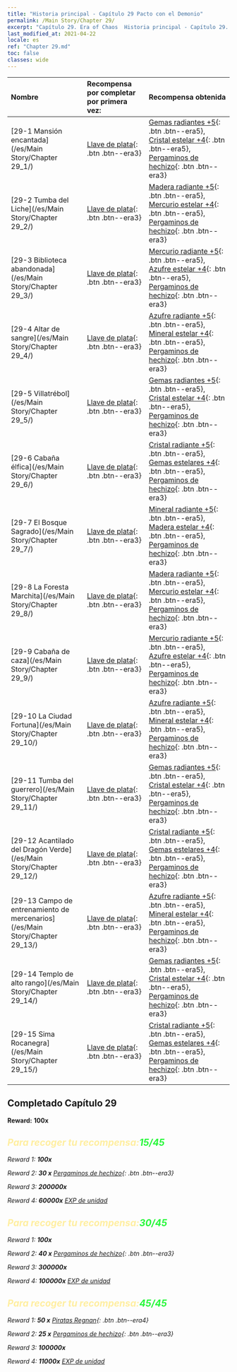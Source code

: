 ```yaml
---
title: "Historia principal - Capítulo 29 Pacto con el Demonio"
permalink: /Main Story/Chapter 29/
excerpt: "Capítulo 29. Era of Chaos  Historia principal - Capítulo 29. Pacto con el Demonio"
last_modified_at: 2021-04-22
locale: es
ref: "Chapter 29.md"
toc: false
classes: wide
---
```


  | Nombre |  Recompensa por completar por primera vez: | Recompensa obtenida |
  |:------------|:------------|:------------| 
  | [29-1 Mansión encantada](/es/Main Story/Chapter 29_1/) | [Llave de plata](/ItemsES/con_693/){: .btn .btn--era3} | [Gemas radiantes +5](/ItemsES/mat_100/){: .btn .btn--era5}, [Cristal estelar +4](/ItemsES/mat_94/){: .btn .btn--era5}, [Pergaminos de hechizo](/ItemsES/con_694/){: .btn .btn--era3} |
  | [29-2 Tumba del Liche](/es/Main Story/Chapter 29_2/) | [Llave de plata](/ItemsES/con_693/){: .btn .btn--era3} | [Madera radiante +5](/ItemsES/mat_97/){: .btn .btn--era5}, [Mercurio estelar +4](/ItemsES/mat_91/){: .btn .btn--era5}, [Pergaminos de hechizo](/ItemsES/con_694/){: .btn .btn--era3} |
  | [29-3 Biblioteca abandonada](/es/Main Story/Chapter 29_3/) | [Llave de plata](/ItemsES/con_693/){: .btn .btn--era3} | [Mercurio radiante +5](/ItemsES/mat_98/){: .btn .btn--era5}, [Azufre estelar +4](/ItemsES/mat_92/){: .btn .btn--era5}, [Pergaminos de hechizo](/ItemsES/con_694/){: .btn .btn--era3} |
  | [29-4 Altar de sangre](/es/Main Story/Chapter 29_4/) | [Llave de plata](/ItemsES/con_693/){: .btn .btn--era3} | [Azufre radiante +5](/ItemsES/mat_99/){: .btn .btn--era5}, [Mineral estelar +4](/ItemsES/mat_89/){: .btn .btn--era5}, [Pergaminos de hechizo](/ItemsES/con_694/){: .btn .btn--era3} |
  | [29-5 Villatrébol](/es/Main Story/Chapter 29_5/) | [Llave de plata](/ItemsES/con_693/){: .btn .btn--era3} | [Gemas radiantes +5](/ItemsES/mat_100/){: .btn .btn--era5}, [Cristal estelar +4](/ItemsES/mat_94/){: .btn .btn--era5}, [Pergaminos de hechizo](/ItemsES/con_694/){: .btn .btn--era3} |
  | [29-6 Cabaña élfica](/es/Main Story/Chapter 29_6/) | [Llave de plata](/ItemsES/con_693/){: .btn .btn--era3} | [Cristal radiante +5](/ItemsES/mat_101/){: .btn .btn--era5}, [Gemas estelares +4](/ItemsES/mat_93/){: .btn .btn--era5}, [Pergaminos de hechizo](/ItemsES/con_694/){: .btn .btn--era3} |
  | [29-7 El Bosque Sagrado](/es/Main Story/Chapter 29_7/) | [Llave de plata](/ItemsES/con_693/){: .btn .btn--era3} | [Mineral radiante +5](/ItemsES/mat_96/){: .btn .btn--era5}, [Madera estelar +4](/ItemsES/mat_90/){: .btn .btn--era5}, [Pergaminos de hechizo](/ItemsES/con_694/){: .btn .btn--era3} |
  | [29-8 La Foresta Marchita](/es/Main Story/Chapter 29_8/) | [Llave de plata](/ItemsES/con_693/){: .btn .btn--era3} | [Madera radiante +5](/ItemsES/mat_97/){: .btn .btn--era5}, [Mercurio estelar +4](/ItemsES/mat_91/){: .btn .btn--era5}, [Pergaminos de hechizo](/ItemsES/con_694/){: .btn .btn--era3} |
  | [29-9 Cabaña de caza](/es/Main Story/Chapter 29_9/) | [Llave de plata](/ItemsES/con_693/){: .btn .btn--era3} | [Mercurio radiante +5](/ItemsES/mat_98/){: .btn .btn--era5}, [Azufre estelar +4](/ItemsES/mat_92/){: .btn .btn--era5}, [Pergaminos de hechizo](/ItemsES/con_694/){: .btn .btn--era3} |
  | [29-10 La Ciudad Fortuna](/es/Main Story/Chapter 29_10/) | [Llave de plata](/ItemsES/con_693/){: .btn .btn--era3} | [Azufre radiante +5](/ItemsES/mat_99/){: .btn .btn--era5}, [Mineral estelar +4](/ItemsES/mat_89/){: .btn .btn--era5}, [Pergaminos de hechizo](/ItemsES/con_694/){: .btn .btn--era3} |
  | [29-11 Tumba del guerrero](/es/Main Story/Chapter 29_11/) | [Llave de plata](/ItemsES/con_693/){: .btn .btn--era3} | [Gemas radiantes +5](/ItemsES/mat_100/){: .btn .btn--era5}, [Cristal estelar +4](/ItemsES/mat_94/){: .btn .btn--era5}, [Pergaminos de hechizo](/ItemsES/con_694/){: .btn .btn--era3} |
  | [29-12 Acantilado del Dragón Verde](/es/Main Story/Chapter 29_12/) | [Llave de plata](/ItemsES/con_693/){: .btn .btn--era3} | [Cristal radiante +5](/ItemsES/mat_101/){: .btn .btn--era5}, [Gemas estelares +4](/ItemsES/mat_93/){: .btn .btn--era5}, [Pergaminos de hechizo](/ItemsES/con_694/){: .btn .btn--era3} |
  | [29-13 Campo de entrenamiento de mercenarios](/es/Main Story/Chapter 29_13/) | [Llave de plata](/ItemsES/con_693/){: .btn .btn--era3} | [Azufre radiante +5](/ItemsES/mat_99/){: .btn .btn--era5}, [Mineral estelar +4](/ItemsES/mat_89/){: .btn .btn--era5}, [Pergaminos de hechizo](/ItemsES/con_694/){: .btn .btn--era3} |
  | [29-14 Templo de alto rango](/es/Main Story/Chapter 29_14/) | [Llave de plata](/ItemsES/con_693/){: .btn .btn--era3} | [Gemas radiantes +5](/ItemsES/mat_100/){: .btn .btn--era5}, [Cristal estelar +4](/ItemsES/mat_94/){: .btn .btn--era5}, [Pergaminos de hechizo](/ItemsES/con_694/){: .btn .btn--era3} |
  | [29-15 Sima Rocanegra](/es/Main Story/Chapter 29_15/) | [Llave de plata](/ItemsES/con_693/){: .btn .btn--era3} | [Cristal radiante +5](/ItemsES/mat_101/){: .btn .btn--era5}, [Gemas estelares +4](/ItemsES/mat_93/){: .btn .btn--era5}, [Pergaminos de hechizo](/ItemsES/con_694/){: .btn .btn--era3} |


## Completado Capítulo 29

 **Reward:**  **100x** <i class="fas fa-gem"/>



## <span style="color: #ffeea0">Para recoger tu recompensa:</span><span style="color: #27f73a">15/45</span>

 Reward 1:  **100x** <i class="fas fa-gem"/>

 Reward 2: **30 x** [Pergaminos de hechizo](/ItemsES/con_694/){: .btn .btn--era3}

 Reward 3:  **200000x** <i class="fas fa-coins"/>

 Reward 4:  **60000x** [EXP de unidad](/ItemsES/con_902/)



## <span style="color: #ffeea0">Para recoger tu recompensa:</span><span style="color: #27f73a">30/45</span>

 Reward 1:  **100x** <i class="fas fa-gem"/>

 Reward 2: **40 x** [Pergaminos de hechizo](/ItemsES/con_694/){: .btn .btn--era3}

 Reward 3:  **300000x** <i class="fas fa-coins"/>

 Reward 4:  **100000x** [EXP de unidad](/ItemsES/con_902/)



## <span style="color: #ffeea0">Para recoger tu recompensa:</span><span style="color: #27f73a">45/45</span>

 Reward 1: **50 x** [Piratas Regnan](/ItemsES/unt_273/){: .btn .btn--era4}

 Reward 2: **25 x** [Pergaminos de hechizo](/ItemsES/con_694/){: .btn .btn--era3}

 Reward 3:  **100000x** <i class="fas fa-coins"/>

 Reward 4:  **11000x** [EXP de unidad](/ItemsES/con_902/)

